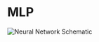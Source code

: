 # MLP

<img src="https://elogeel.files.wordpress.com/2010/05/050510_1627_multilayerp1.png?w=595" alt="Neural Network Schematic">
